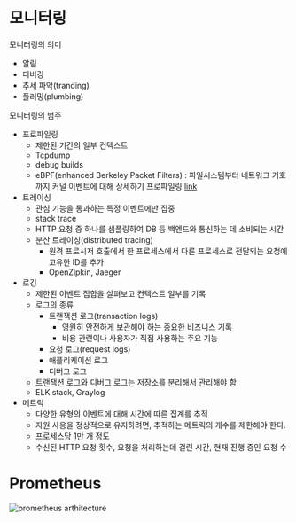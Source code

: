 # 모니터링

모니터링의 의미

* 알림
* 디버깅
* 추세 파악(tranding)
* 플러밍(plumbing)

모니터링의 범주

* 프로파일링
  * 제한된 기간의 일부 컨텍스트
  * Tcpdump
  * debug builds
  * eBPF(enhanced Berkeley Packet Filters) : 파일시스템부터 네트워크 기호까지 커널 이벤트에 대해 상세하기 프로파일링 [link](http://brendangregg.com/blog/2019-01-01/learn-ebpf-tracing.html)
* 트레이싱
  * 관심 기능을 통과하는 특정 이벤트에만 집중
  * stack trace
  * HTTP 요청 중 하나를 샘플링하여 DB 등 백엔드와 통신하는 데 소비되는 시간
  * 분산 트레이싱(distributed tracing)
    * 원격 프로시저 호출에서 한 프로세스에서 다른 프로세스로 전달되는 요청에 고유한 ID를 추가
    * OpenZipkin, Jaeger
* 로깅
  * 제한된 이벤트 집합을 살펴보고 컨텍스트 일부를 기록
  * 로그의 종류
    * 트랜잭션 로그(transaction logs)
      * 영원히 안전하게 보관해야 하는 중요한 비즈니스 기록
      * 비용 관련이나 사용자가 직접 사용하는 주요 기능
    * 요청 로그(request logs)
    * 애플리케이션 로그
    * 디버그 로그
  * 트랜잭션 로그와 디버그 로그는 저장소를 분리해서 관리해야 함
  * ELK stack, Graylog
* 메트릭
  * 다양한 유형의 이벤트에 대해 시간에 따른 집계를 추적
  * 자원 사용을 정상적으로 유지하려면, 추적하는 메트릭의 개수를 제한해야 한다.
  * 프로세스당 1만 개 정도
  * 수신된 HTTP 요청 횟수, 요청을 처리하는데 걸린 시간, 현재 진행 중인 요청 수

# Prometheus

![prometheus arthitecture](https://prometheus.io/assets/architecture.png)
